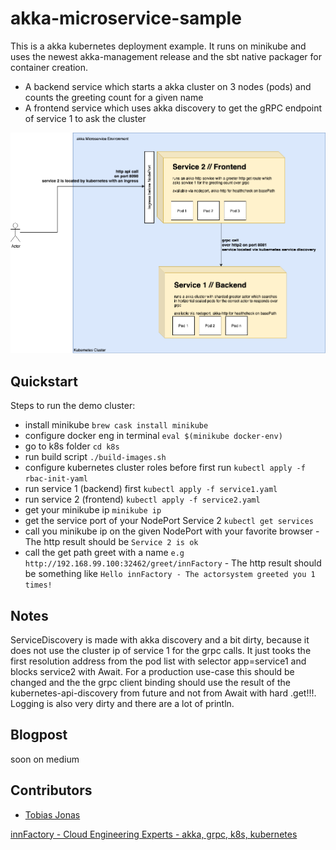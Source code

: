 # akka-microservice-sample
This is a akka kubernetes deployment example.
It runs on minikube and uses the newest akka-management release and the sbt native packager for container creation.

- A backend service which starts a akka cluster on 3 nodes (pods) and counts the greeting count for a given name
- A frontend service which uses akka discovery to get the gRPC endpoint of service 1 to ask the cluster

![arhchitecture // draw.io](SampleEnv.png)

## Quickstart

Steps to run the demo cluster:

- install minikube ```brew cask install minikube```
- configure docker eng in terminal ```eval $(minikube docker-env)```
- go to k8s folder ```cd k8s```
- run build script ```./build-images.sh```
- configure kubernetes cluster roles before first run ```kubectl apply -f rbac-init-yaml```
- run service 1 (backend) first ```kubectl apply -f service1.yaml```
- run service 2 (frontend) ```kubectl apply -f service2.yaml```
- get your minikube ip ```minikube ip```
- get the service port of your NodePort Service 2 ```kubectl get services```
- call you minikube ip on the given NodePort with your favorite browser -  The http result should be `Service 2 is ok`
- call the get path greet with a name ```e.g http://192.168.99.100:32462/greet/innFactory``` -  The http result should be something like `Hello innFactory - The actorsystem greeted you 1 times!`


## Notes

ServiceDiscovery is made with akka discovery and a bit dirty, because it does not use the cluster ip of service 1 for the grpc calls.
It just tooks the first resolution address from the pod list with selector app=service1 and blocks service2 with Await. For a production use-case this should be changed and the the grpc client binding should use the result of the kubernetes-api-discovery from future and not from Await with hard .get!!!. 
Logging is also very dirty and there are a lot of println.

## Blogpost

soon on medium

## Contributors

-   [Tobias Jonas](https://github.com/jona7o)

[innFactory - Cloud Engineering Experts - akka, grpc, k8s, kubernetes](https://innfactory.de/)
